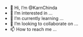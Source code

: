 - 👋 Hi, I’m @KarnChinda
- 👀 I’m interested in ...
- 🌱 I’m currently learning ...
- 💞️ I’m looking to collaborate on ...
- 📫 How to reach me ...

<!---
KarnChinda/KarnChinda is a ✨ special ✨ repository because its `README.md` (this file) appears on your GitHub profile.
You can click the Preview link to take a look at your changes.
--->
